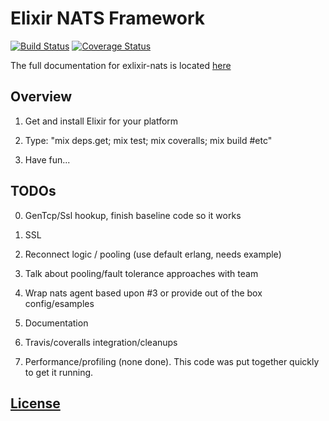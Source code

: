 # Elixir NATS Framework
[![Build Status](https://travis-ci.com/nats.io/elixir-nats.svg?branch=master)](https://travis-ci.com/nats-io/elixir-nats)
[![Coverage Status](https://coveralls.io/repos/nats-io/elixir-nats/badge.svg?branch=master&service=github)](https://coveralls.io/github/nats-io/elixir-nats?branch=master)

The full documentation for exlixir-nats is located [here](#doc-link)

## Overview

1. Get and install Elixir for your platform

2. Type: "mix deps.get; mix test; mix coveralls; mix build #etc"

3. Have fun...

## TODOs

0. GenTcp/Ssl hookup, finish baseline code so it works

1. SSL

2. Reconnect logic / pooling (use default erlang, needs example)

3. Talk about pooling/fault tolerance approaches with team

4. Wrap nats agent based upon #3 or provide out of the box config/esamples

5. Documentation

6. Travis/coveralls integration/cleanups

7. Performance/profiling (none done). This code was put together quickly to get it running.

## [License](./LICENSE)
